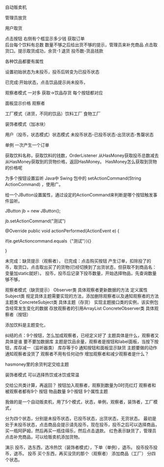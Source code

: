 自动贩卖机



管理员放货

用户取货



点击按钮  右侧有个框显示多少钱  获取订单  
后台每个饮料有总数  数量不够之后给出货不够的提示，管理员来补充商品
点击取货口。提示取货成功，余货-1 退货 投币数-货品钱款

各种饮品都要有属性

设置初始状态为未投币，投币后转变为已投币状态

已完成:开始状态，点击饮品提示尚未投币，

观察者模式 一对多  获取→饮品存货  每个按钮都对应

面板显示价格 观察者

工厂模式（进货，不同的饮品）饮料工厂 食物工厂

装饰者模式（加冰块）

用户（投币，状态模式）状态模式  未投币状态-已投币状态-出货状态-售罄状态



单例 一次产生一个订单

获取饮料名称，获取饮料的钱数，OrderListener 从HasMoney获取投币总数减去从HasMoney获取到的货物价格，返回HasMoney。
HasMoney怎么获取到货物的价格呢

为多个按钮设置监听
Java中 Swing 包中的 setActionCommand(String ActionCommand) ，使用广。

给一个JButton设置属性，通过设定的ActionCommand来判断是哪个按钮触发事件监听。


JButton jb = new JButton();

jb.setActionCommand("测试")

@Override
public void actionPerformed(ActionEvent e) {

if(e.getActioncommand.equals（"测试"）){}

}


未完成：缺货提示（观察者），
已完成：点击购买按钮 产生订单，扣除投了的币，取货口，点击取出买了的货物(已经切换到了出货状态，但获取不到商品名：变量加static就好）。
投币，投币后记录下投币数量，开始选择物品，先查询数量够不够，

观察者模式（缺货提示）
Observer类  具体观察者更新数据的方法  定义属性
Subject类  规定具体主题需要实现的方法，添加删除观察者以及通知观察者的方法  主题类
ConcreteSubject类 具体主题（存货） 实现主题接口类的实例，该实例包含经常发生变化的数据 存放观察者的引用ArrayList
ConcreteObserver类 具体观察者（按钮）

添加饮料是主题变化，

纠结的点：9个按钮，怎么加成观察者，已经定义好了  主题具体是什么，观察者又具体是谁 要不要加数据库 
主题是饮品余量，观察者是按钮和label面板，当按下按钮，库存减一（监听器类） 库存等于0 通知按钮和面板显示缺货 
主题要做的动作 通知观察者没货了 观察者不用有任何动作
增加观察者和减少观察者是什么？

hasmoney里的余货判定交给主题


装饰者模式  可以选择热饮或冰饮或常温

交给公共类计算，再返回？
按钮加入观察者，观察到数量为0时亮红灯
观察者和被观察者都有9个
按钮    物品数量
9个按钮  9个属性主题


我做的是一个自动贩卖机，用了5个模式，状态，单例，观察者，装饰者，工厂模式，

分为四个状态，分别是未投币状态，已投币状态，出货状态，无货状态。
最初是处于未投币状态，点击商品会提示请先投币，现在投币，投币之后可以选择商品，买一瓶阿萨姆，然后再买一瓶佳得乐，然后点击退款。
红色表示缺货了，管理员点击补充商品，可以给贩卖机添加货物。

演示 投币，选东西，选冷热饮（装饰者模式），下单（单例），退币。
投币投币投币，退币。
投币 买个东西，再买没货的那个（观察者）
添加商品（工厂）
分四个状态。


